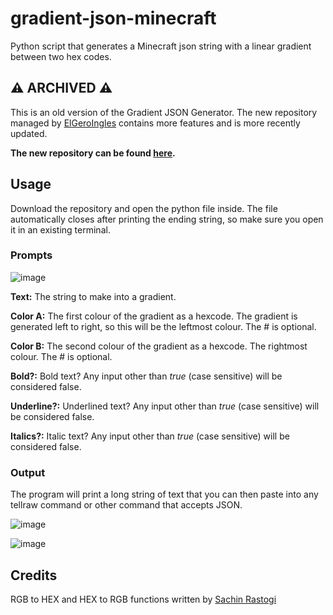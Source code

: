 # gradient-json-minecraft
Python script that generates a Minecraft json string with a linear gradient between two hex codes.

## ⚠️ ARCHIVED ⚠️
This is an old version of the Gradient JSON Generator. The new repository managed by [ElGeroIngles](https://github.com/ElGeroIngles) contains more features and is more recently updated.

**The new repository can be found [here](https://github.com/ElGeroIngles/json-multiple-gradients).**

## Usage
Download the repository and open the python file inside. The file automatically closes after printing the ending string, so make sure you open it in an existing terminal.

### Prompts
![image](https://user-images.githubusercontent.com/42397332/159161930-ae0f0e09-66b2-4e0e-80db-ef0c1506f422.png)

**Text:** The string to make into a gradient.

**Color A:** The first colour of the gradient as a hexcode. The gradient is generated left to right, so this will be the leftmost colour. The # is optional.

**Color B:** The second colour of the gradient as a hexcode. The rightmost colour. The # is optional.

**Bold?:** Bold text? Any input other than _true_ (case sensitive) will be considered false.

**Underline?:** Underlined text? Any input other than _true_ (case sensitive) will be considered false.

**Italics?:** Italic text? Any input other than _true_ (case sensitive) will be considered false.

### Output

The program will print a long string of text that you can then paste into any tellraw command or other command that accepts JSON.

![image](https://user-images.githubusercontent.com/42397332/159162049-19eee235-cd6c-42fb-a3ce-b3650fdf505d.png)

![image](https://user-images.githubusercontent.com/42397332/159162081-fbd79a8f-11bc-42c4-be9e-668ff83e4d13.png)

## Credits
RGB to HEX and HEX to RGB functions written by [Sachin Rastogi](https://www.codespeedy.com/convert-rgb-to-hex-color-code-in-python/)
